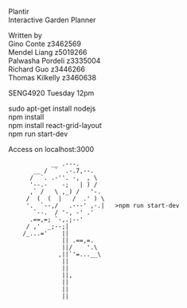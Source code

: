 Plantir  
Interactive Garden Planner

Written by  
Gino Conte z3462569  
Mendel Liang z5019266  
Palwasha Pordeli z3335004  
Richard Guo z3446266  
Thomas Kilkelly z3460638  

SENG4920 Tuesday 12pm

sudo apt-get install nodejs  
npm install  
npm install react-grid-layout  
npm run start-dev  

Access on localhost:3000

                __ .---.               
           __ /  `  .-.7,--.       
          /  `. .-''. -,  , \          
          '--.-    -;   | ) /          
          ,` /   \ ,_) /   '-.          
         /  (  (  |   /  .' ) \        
         '.  `--,/   .---' ,-.|   >npm run start-dev         
           `--.  / '-, -' .'           
          .==,=; `-,.;--'          
         / ,'  _;--;|           
        /_...='    ||       
                   || .==,=.  
                   ||/    '.\                   
                  ,||`'=...__\                  
                   ||                     
                   ||                   
                   ||,                    
                   ||                   
                   ||                   
                   ||
